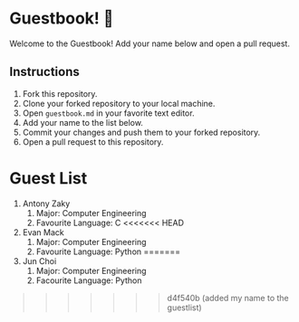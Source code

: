# Guestbook! 📖

Welcome to the Guestbook! Add your name below and open a pull request.

## Instructions
1. Fork this repository.
2. Clone your forked repository to your local machine.
3. Open `guestbook.md` in your favorite text editor.
4. Add your name to the list below.
5. Commit your changes and push them to your forked repository.
6. Open a pull request to this repository.

# Guest List
1. Antony Zaky
	1. Major: Computer Engineering
	2. Favourite Language: C
<<<<<<< HEAD
2. Evan Mack
	1. Major: Computer Engineering
	2. Favourite Language: Python
=======
2. Jun Choi
    1. Major: Computer Engineering
    2. Facourite Language: Python
>>>>>>> d4f540b (added my name to the guestlist)
